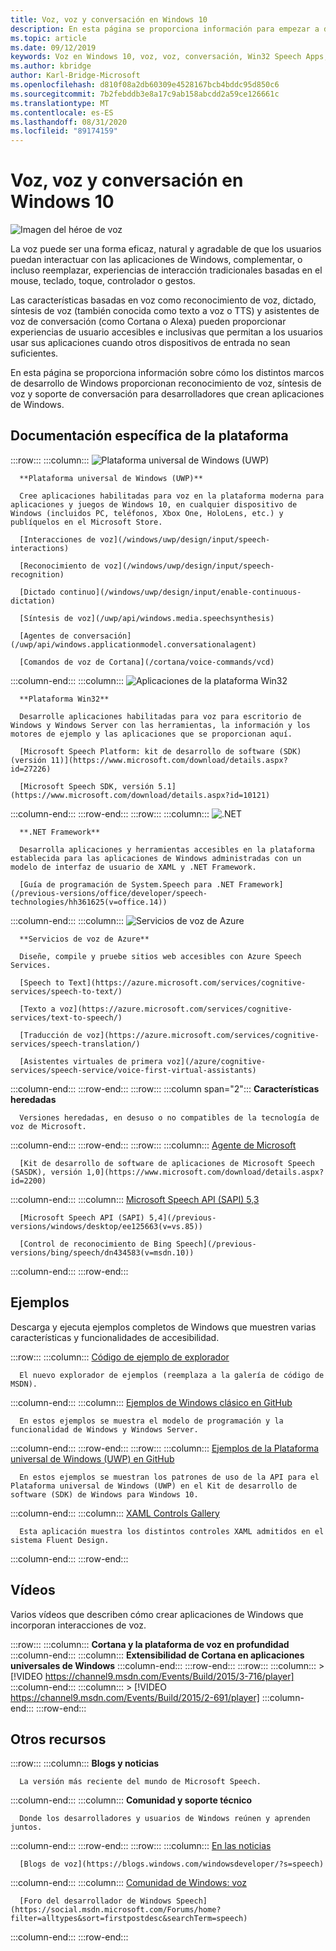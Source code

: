 ```yaml
---
title: Voz, voz y conversación en Windows 10
description: En esta página se proporciona información para empezar a desarrollar aplicaciones de Windows habilitadas para voz.
ms.topic: article
ms.date: 09/12/2019
keywords: Voz en Windows 10, voz, voz, conversación, Win32 Speech Apps, aplicaciones de voz para UWP, aplicaciones de voz de WPF, WinForms Speech apps
ms.author: kbridge
author: Karl-Bridge-Microsoft
ms.openlocfilehash: d810f08a2db60309e4528167bcb4bddc95d850c6
ms.sourcegitcommit: 7b2febddb3e8a17c9ab158abcdd2a59ce126661c
ms.translationtype: MT
ms.contentlocale: es-ES
ms.lasthandoff: 08/31/2020
ms.locfileid: "89174159"
---
```

# <a name="speech-voice-and-conversation-in-windows-10"></a>Voz, voz y conversación en Windows 10

![Imagen del héroe de voz](images/hero-speech-composite-small.png)

La voz puede ser una forma eficaz, natural y agradable de que los usuarios puedan interactuar con las aplicaciones de Windows, complementar, o incluso reemplazar, experiencias de interacción tradicionales basadas en el mouse, teclado, toque, controlador o gestos.

Las características basadas en voz como reconocimiento de voz, dictado, síntesis de voz (también conocida como texto a voz o TTS) y asistentes de voz de conversación (como Cortana o Alexa) pueden proporcionar experiencias de usuario accesibles e inclusivas que permitan a los usuarios usar sus aplicaciones cuando otros dispositivos de entrada no sean suficientes.

En esta página se proporciona información sobre cómo los distintos marcos de desarrollo de Windows proporcionan reconocimiento de voz, síntesis de voz y soporte de conversación para desarrolladores que crean aplicaciones de Windows.

## <a name="platform-specific-documentation"></a>Documentación específica de la plataforma

:::row:::
   :::column:::
      ![Plataforma universal de Windows (UWP)](images/platform-uwp.png)

      **Plataforma universal de Windows (UWP)**

      Cree aplicaciones habilitadas para voz en la plataforma moderna para aplicaciones y juegos de Windows 10, en cualquier dispositivo de Windows (incluidos PC, teléfonos, Xbox One, HoloLens, etc.) y publíquelos en el Microsoft Store.

      [Interacciones de voz](/windows/uwp/design/input/speech-interactions)

      [Reconocimiento de voz](/windows/uwp/design/input/speech-recognition)

      [Dictado continuo](/windows/uwp/design/input/enable-continuous-dictation)

      [Síntesis de voz](/uwp/api/windows.media.speechsynthesis)

      [Agentes de conversación](/uwp/api/windows.applicationmodel.conversationalagent)

      [Comandos de voz de Cortana](/cortana/voice-commands/vcd)
   :::column-end:::
   :::column:::
      ![Aplicaciones de la plataforma Win32](images/platform-win32.png)

      **Plataforma Win32**

      Desarrolle aplicaciones habilitadas para voz para escritorio de Windows y Windows Server con las herramientas, la información y los motores de ejemplo y las aplicaciones que se proporcionan aquí.

      [Microsoft Speech Platform: kit de desarrollo de software (SDK) (versión 11)](https://www.microsoft.com/download/details.aspx?id=27226)
      
      [Microsoft Speech SDK, versión 5.1](https://www.microsoft.com/download/details.aspx?id=10121)
   :::column-end:::
:::row-end:::
:::row:::
   :::column:::
      ![.NET](images/platform-dotnet.png)

      **.NET Framework**

      Desarrolla aplicaciones y herramientas accesibles en la plataforma establecida para las aplicaciones de Windows administradas con un modelo de interfaz de usuario de XAML y .NET Framework.

      [Guía de programación de System.Speech para .NET Framework](/previous-versions/office/developer/speech-technologies/hh361625(v=office.14))
   :::column-end:::
   :::column:::
      ![Servicios de voz de Azure](images/platform-azure-speech.png)

      **Servicios de voz de Azure**

      Diseñe, compile y pruebe sitios web accesibles con Azure Speech Services.

      [Speech to Text](https://azure.microsoft.com/services/cognitive-services/speech-to-text/)

      [Texto a voz](https://azure.microsoft.com/services/cognitive-services/text-to-speech/)
      
      [Traducción de voz](https://azure.microsoft.com/services/cognitive-services/speech-translation/)

      [Asistentes virtuales de primera voz](/azure/cognitive-services/speech-service/voice-first-virtual-assistants)
   :::column-end:::
:::row-end:::
:::row:::
   :::column span="2":::
      **Características heredadas**

      Versiones heredadas, en desuso o no compatibles de la tecnología de voz de Microsoft.
   :::column-end:::
:::row-end:::
:::row:::
   :::column:::
      [Agente de Microsoft](/windows/win32/lwef/microsoft-agent)

      [Kit de desarrollo de software de aplicaciones de Microsoft Speech (SASDK), versión 1,0](https://www.microsoft.com/download/details.aspx?id=2200)
   :::column-end:::
   :::column:::
      [Microsoft Speech API (SAPI) 5,3](/previous-versions/windows/desktop/ms723627(v=vs.85))

      [Microsoft Speech API (SAPI) 5,4](/previous-versions/windows/desktop/ee125663(v=vs.85))

      [Control de reconocimiento de Bing Speech](/previous-versions/bing/speech/dn434583(v=msdn.10))
   :::column-end:::
:::row-end:::

## <a name="samples"></a>Ejemplos

Descarga y ejecuta ejemplos completos de Windows que muestren varias características y funcionalidades de accesibilidad.

:::row:::
   :::column:::
      [Código de ejemplo de explorador](/samples/browse/?term=speech)

      El nuevo explorador de ejemplos (reemplaza a la galería de código de MSDN).
   :::column-end:::
   :::column:::
      [Ejemplos de Windows clásico en GitHub](https://github.com/microsoft/Windows-classic-samples/search?q=speech&unscoped_q=speech)

      En estos ejemplos se muestra el modelo de programación y la funcionalidad de Windows y Windows Server. 
   :::column-end:::
:::row-end:::
:::row:::
   :::column:::
      [Ejemplos de la Plataforma universal de Windows (UWP) en GitHub](https://github.com/microsoft/Windows-universal-samples/search?q=speech&unscoped_q=speech)

      En estos ejemplos se muestran los patrones de uso de la API para el Plataforma universal de Windows (UWP) en el Kit de desarrollo de software (SDK) de Windows para Windows 10.
   :::column-end:::
   :::column:::
      [XAML Controls Gallery](https://github.com/microsoft/Xaml-Controls-Gallery)

      Esta aplicación muestra los distintos controles XAML admitidos en el sistema Fluent Design.
   :::column-end:::
:::row-end:::

## <a name="videos"></a>Vídeos

Varios vídeos que describen cómo crear aplicaciones de Windows que incorporan interacciones de voz.

:::row:::
   :::column:::
      **Cortana y la plataforma de voz en profundidad**
   :::column-end:::
   :::column:::
      **Extensibilidad de Cortana en aplicaciones universales de Windows**
   :::column-end:::
:::row-end:::
:::row:::
   :::column:::
      > [!VIDEO https://channel9.msdn.com/Events/Build/2015/3-716/player]
   :::column-end:::
   :::column:::
      > [!VIDEO https://channel9.msdn.com/Events/Build/2015/2-691/player]
   :::column-end:::
:::row-end:::

## <a name="other-resources"></a>Otros recursos

:::row:::
   :::column:::
      **Blogs y noticias**

      La versión más reciente del mundo de Microsoft Speech.
   :::column-end:::
   :::column:::
      **Comunidad y soporte técnico**

      Donde los desarrolladores y usuarios de Windows reúnen y aprenden juntos.
   :::column-end:::
:::row-end:::
:::row:::
   :::column:::
      [En las noticias](https://news.microsoft.com/?s=speech)

      [Blogs de voz](https://blogs.windows.com/windowsdeveloper/?s=speech)
   :::column-end:::
   :::column:::
      [Comunidad de Windows: voz](https://community.windows.com/search?q=speech)

      [Foro del desarrollador de Windows Speech](https://social.msdn.microsoft.com/Forums/home?filter=alltypes&sort=firstpostdesc&searchTerm=speech)
   :::column-end:::
:::row-end:::